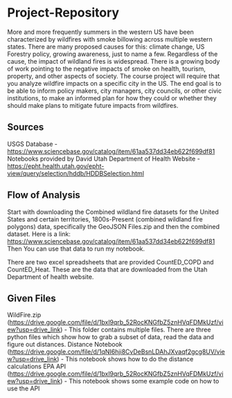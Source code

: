 # Project-Repository



More and more frequently summers in the western US have been characterized by wildfires with smoke billowing across multiple western states. There are many proposed causes for this: climate change, US Forestry policy, growing awareness, just to name a few. Regardless of the cause, the impact of wildland fires is widespread. There is a growing body of work pointing to the negative impacts of smoke on health, tourism, property, and other aspects of society. The course project will require that you analyze wildfire impacts on a specific city in the US. The end goal is to be able to inform policy makers, city managers, city councils, or other civic institutions, to make an informed plan for how they could or whether they should make plans to mitigate future impacts from wildfires.


## Sources

USGS Database - https://www.sciencebase.gov/catalog/item/61aa537dd34eb622f699df81
Notebooks provided by David
Utah Department of Health Website - https://epht.health.utah.gov/epht-view/query/selection/hddb/HDDBSelection.html



## Flow of Analysis

Start with downloading the Combined wildland fire datasets for the United States and certain territories, 1800s-Present (combined wildland fire polygons) data, specifically the GeoJSON Files.zip and then the combined dataset. Here is a link: https://www.sciencebase.gov/catalog/item/61aa537dd34eb622f699df81
Then You can use that data to run my notebook.

There are two excel spreadsheets that are provided CountED_COPD and CountED_Heat. These are the data that are downloaded from the Utah Department of health website. 

## Given Files

WildFire.zip (https://drive.google.com/file/d/1bxl9qrb_52RocKNGfbZ5znHVqFDMkUzf/view?usp=drive_link) - This folder contains multiple files. There are three python files which show how to grab a subset of data, read the data and figure out distances.
Distance Notebook (https://drive.google.com/file/d/1qNI6hji8CvDeBsnLDAhJXvaqf2gcg8UV/view?usp=drive_link) - This notebook shows how to do the distance calculations
EPA API (https://drive.google.com/file/d/1bxl9qrb_52RocKNGfbZ5znHVqFDMkUzf/view?usp=drive_link) - This notebook shows some example code on how to use the API
